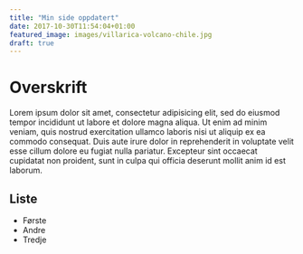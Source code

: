 ```yaml
---
title: "Min side oppdatert"
date: 2017-10-30T11:54:04+01:00
featured_image: images/villarica-volcano-chile.jpg
draft: true
---
```

# Overskrift

Lorem ipsum dolor sit amet, consectetur adipisicing elit, sed do eiusmod tempor incididunt ut labore et dolore magna aliqua. Ut enim ad minim veniam, quis nostrud exercitation ullamco laboris nisi ut aliquip ex ea commodo consequat. Duis aute irure dolor in reprehenderit in voluptate velit esse cillum dolore eu fugiat nulla pariatur. Excepteur sint occaecat cupidatat non proident, sunt in culpa qui officia deserunt mollit anim id est laborum.


## Liste
* Første
* Andre
* Tredje
